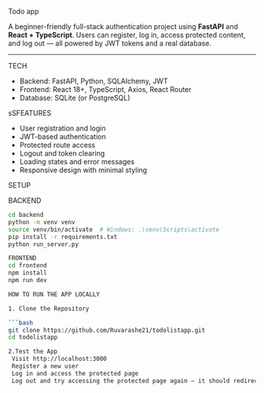 Todo app

A beginner-friendly full-stack authentication project using **FastAPI** and **React + TypeScript**. Users can register, log in, access protected content, and log out — all powered by JWT tokens and a real database.

---

 TECH

- Backend: FastAPI, Python, SQLAlchemy, JWT
- Frontend: React 18+, TypeScript, Axios, React Router
- Database: SQLite (or PostgreSQL)



sSFEATURES

- User registration and login
- JWT-based authentication
- Protected route access
- Logout and token clearing
- Loading states and error messages
- Responsive design with minimal styling



SETUP

 BACKEND

```bash
cd backend
python -m venv venv
source venv/bin/activate  # Windows: .\venv\Scripts\activate
pip install -r requirements.txt
python run_server.py

FRONTEND
cd frontend
npm install
npm run dev

HOW TO RUN THE APP LOCALLY

1. Clone the Repository

```bash
git clone https://github.com/Ruvarashe21/todolistapp.git
cd todolistapp

2.Test the App
 Visit http://localhost:3000
 Register a new user
 Log in and access the protected page
 Log out and try accessing the protected page again — it should redirect to login


